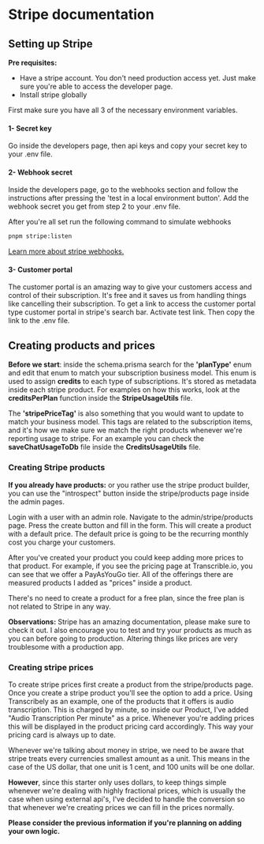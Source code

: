 # Stripe documentation

## Setting up Stripe

__Pre requisites:__
- Have a stripe account. You don't need production access yet. Just make sure you're able to access the developer page. 
- Install stripe globally

First make sure you have all 3 of the necessary environment variables.
#### 1- Secret key

Go inside the developers page, then api keys and copy your secret key to your .env file.

#### 2- Webhook secret

Inside the developers page, go to the webhooks section and follow the instructions after pressing the 'test in a local environment button'.
Add the webhook secret you get from step 2 to your .env file.

After you're all set run the following command to simulate webhooks

```bash
pnpm stripe:listen
```

[Learn more about stripe webhooks.](https://stripe.com/docs/webhooks)

#### 3- Customer portal

The customer portal is an amazing way to give your customers access and control of their subscription. It's free and it saves us from handling things like cancelling their subscription. To get a link to access the customer portal type customer portal in stripe's search bar. Activate test link. Then copy the link to the .env file.

## Creating products and prices

__Before we start__: inside the schema.prisma search for the __'planType'__ enum and edit that enum to match your subscription business model. This enum is used to assign __credits__ to each type of subscriptions. It's stored as metadata inside each stripe product.
For examples on how this works, look at the __creditsPerPlan__ function inside the __StripeUsageUtils__ file.

The __'stripePriceTag'__ is also something that you would want to update to match your business model. This tags are related to the subscription items, and it's how we make sure we match the right products whenever we're reporting usage to stripe.
For an example you can check the __saveChatUsageToDb__ file inside the __CreditsUsageUtils__ file.

### Creating Stripe products

__If you already have products:__ or you rather use the stripe product builder, you can use the "introspect" button inside the stripe/products page inside the admin pages.

Login with a user with an admin role. Navigate to the admin/stripe/products page. Press the create button and fill in the form. This will create a product with a default price. The default price is going to be the recurring monthly cost you charge your customers.

After you've created your product you could keep adding more prices to that product. For example, if you see the pricing page at Transcrible.io, you can see that we offer a PayAsYouGo tier. All of the offerings there are measured products I added as "prices" inside a product.

There's no need to create a product for a free plan, since the free plan is not related to Stripe in any way.

**Observations:** Stripe has an amazing documentation, please make sure to check it out. I also encourage you to test and try your products as much as you can before going to production. Altering things like prices are very troublesome with a production app.

### Creating stripe prices

To create stripe prices first create a product from the stripe/products page. Once you create a stripe product you'll see the option to add a price. 
Using Transcribely as an example, one of the products that it offers is audio transcription. This is charged by minute, so inside our Product, I've added "Audio Transcription Per minute" as a price.
Whenever you're adding prices this will be displayed in the product pricing card accordingly. This way your pricing card is always up to date.

Whenever we're talking about money in stripe, we need to be aware that stripe treats every currencies smallest amount as a unit. This means in the case of the US dollar, that one unit is 1 cent, and 100 units will be one dollar. 

__However__, since this starter only uses dollars, to keep things simple whenever we're dealing with highly fractional prices, which is usually the case when using external api's, I've decided to handle the conversion so that whenever we're creating prices we can fill in the prices normally.

__Please consider the previous information if you're planning on adding your own logic.__

